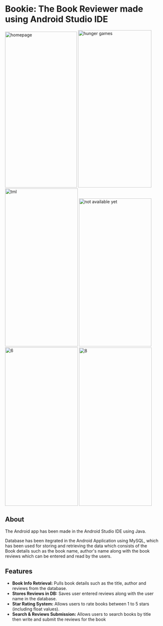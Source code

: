 # Bookie: The Book Reviewer made using Android Studio IDE

<img width="236" height="513" alt="homepage" src="https://github.com/user-attachments/assets/160907b3-89f8-41d8-9547-610d85a7f181" />
<img width="241" height="518" alt="hunger games" src="https://github.com/user-attachments/assets/15306add-922a-44ad-a3a3-4bcfec69e803" />
<img width="239" height="520" alt="tml" src="https://github.com/user-attachments/assets/3f67edfe-9852-4036-b49f-45a1833dfb56"/>
<img width="238" height="487" alt="not available yet" src="https://github.com/user-attachments/assets/17fab5c0-58be-4940-8f8a-558f774e72ee" />
<img width="239" height="522" alt="6" src="https://github.com/user-attachments/assets/7269aeee-606f-4111-8463-7194ef4305da" />
<img width="239" height="521" alt="8" src="https://github.com/user-attachments/assets/3f85616b-6755-42da-aa9f-19581934ba88" />

## About
The Android app has been made in the Android Studio IDE using Java.

Database has been itegrated in the Android Application using MySQL, which has been used for storing and retrieving the data which consists of the Book details such as the book name, author's name along with the book reviews which can be entered and read by the users.

## Features

- **Book Info Retrieval:** Pulls book details such as the title, author and reviews from the database.
- **Stores Reviews in DB:** Saves user entered reviews along with the user name in the database.
- **Star Rating System:** Allows users to rate books between 1 to 5 stars (including float values).
- **Search & Reviews Submission:** Allows users to search books by title then write and submit the reviews for the book
